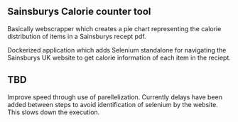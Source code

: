 Sainsburys Calorie counter tool
-------------------------------

Basically webscrapper which creates a pie chart representing the calorie distribution of items in a Sainsburys recept pdf.

Dockerized application which adds Selenium standalone for navigating the Sainsburys UK website to get calorie information of each item in the reciept.


TBD
---

Improve speed through use of parellelization. Currently delays have been added between steps to avoid identification of selenium by the website.
This slows down the execution.



